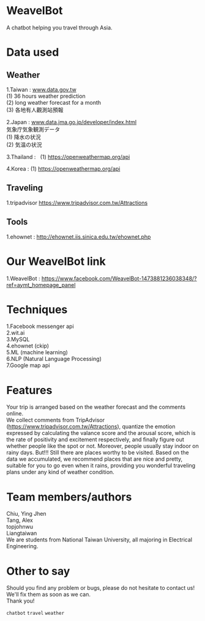 # WeavelBot
A chatbot helping you travel through Asia.

# Data used
## Weather
1.Taiwan : www.data.gov.tw    
(1) 36 hours weather prediction   
(2) long weather forecast for a month    
(3) 各地有人觀測站預報   

2.Japan : www.data.jma.go.jp/developer/index.html   
気象庁気象観測データ  
(1) 降水の状況  
(2) 気温の状況  

3.Thailand :  
(1) https://openweathermap.org/api

4.Korea :
(1) https://openweathermap.org/api

## Traveling
1.tripadvisor  https://www.tripadvisor.com.tw/Attractions

## Tools
1.ehownet : http://ehownet.iis.sinica.edu.tw/ehownet.php

# Our WeavelBot link
1.WeavelBot : https://www.facebook.com/WeavelBot-1473881236038348/?ref=aymt_homepage_panel

# Techniques
1.Facebook messenger api   
2.wit.ai   
3.MySQL   
4.ehownet (ckip)   
5.ML (machine learning)   
6.NLP (Natural Language Processing)   
7.Google map api   

# Features
Your trip is arranged based on the weather forecast and the comments online.   
We collect comments from TripAdvisor (https://www.tripadvisor.com.tw/Attractions), quantize the emotion expressed by calculating the valance score and the arousal score, which is the rate of positivity and excitement respectively, and finally figure out whether people like the spot or not.
Moreover, people usually stay indoor on rainy days. But!!! Still there are places worthy to be visited. Based on the data we accumulated, we recommend places that are nice and pretty, suitable for you to go even when it rains, providing you wonderful traveling plans under any kind of weather condition.   

# Team members/authors 
  Chiu, Ying Jhen  
  Tang, Alex  
  topjohnwu  
  Liangtaiwan   
We are students from National Taiwan University, all majoring in Electrical Engineering. 

# Other to say
Should you find any problem or bugs, please do not hesitate to contact us!
We'll fix them as soon as we can.   
Thank you!   

`chatbot` `travel` `weather`   


